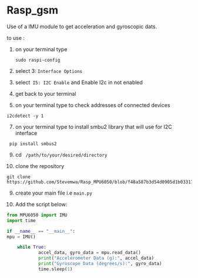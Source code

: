# Rasp_gsm
Use of a  IMU module to get acceleration and gyroscopic dats.

to use :

1) on your terminal type
   ```
   sudo raspi-config
   ```
   
3) select 3: ```Interface Options```
   
4) select``` I5: I2C Enable``` and Enable I2c in not enabled
   
5) get back to your terminal

   
6) on your terminal type to check addresses of connected devices
```
i2cdetect -y 1
```

    
7) on your terminal type  to install smbu2 library that will use for I2C interface
```
 pip install smbus2
```


9) cd ``` /path/to/your/desired/directory```


10) clone the repository
```     
git clone https://github.com/Stevemwa/Rasp_MPU6050/blob/f48a587b3d54d0905d1b0331720aab1333233c22/MPU6050.py
```

9) create your main file i.e ```main.py```


   
10) Add the script below:
   
```python
from MPU6050 import IMU
import time

if __name__ == "__main__":
mpu = IMU()

    while True:
            accel_data, gyro_data = mpu.read_data()
            print("Accelerometer Data (g):", accel_data)
            print("Gyroscope Data (degrees/s):", gyro_data)
            time.sleep(1)
   
    
```
